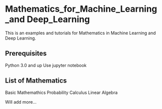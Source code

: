 # Mathematics_for_Machine_Learning_and Deep_Learning

This is an examples and tutorials for Mathematics in Machine Learning and Deep Learning.

## Prerequisites
Python 3.0 and up
Use jupyter notebook

## List of Mathematics
Basic Mathemathics
Probability
Calculus
Linear Algebra


Will add more...
